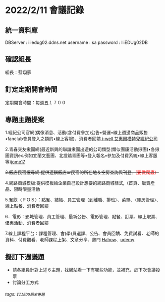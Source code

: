 # 2022/2/11 會議記錄

## 統一資料庫

DBServer : iiiedug02.ddns.net username : sa password : IiiEDUg02DB

## 確認組長

組長：藍翊家

## 訂定定期開會時間

定期開會時間：每週五１７００

## 專題主題提案

1.經紀公司官網(偶像消息、活動(含付費參加)公告•營運•線上週邊商品販售•fanclub會員登入之類的•線上客服)、消費者回饋[
i-well 艾惠爾模特兒經紀公司
](https://www.i-well.com.tw)

2.青春交友揪團網(最近新興的聯誼揪團出遊的公司類型(類似團康活動揪團)•各揪團資訊ex.例如宜蘭文藝團、北投踏青團等•登入報名•參加及付費系統•線上客服等)[jome17](https://jome17.com)

~~3.飯店民宿搜尋網:提供連鎖飯店or民宿的所在地＆空房查詢與刊登,<font color="red">（要做爬蟲）</font>~~

4.網路商城模板:提供模板給企業自己設計想要的網路商城樣式,（首頁、販賣產品、限時限量活動

5.餐飲（ＰＯＳ）：點餐、結帳、員工管理（到離職、排班）、菜單、（庫房管理）、線上點餐、消費者回饋

6．電影：影城管理、員工管理、最新公告、電影管理、點餐、訂票、線上取票、優惠活動、消費者回饋

7.線上課程平台：課程管理、會(學)員選課、公告、會員回饋、免費試看、老師的資料、付費觀看、老師課程上架、文章分享、熱門
[Hahow](https://hahow.in/)、[udemy](https://www.google.com/search?client=safari&rls=en&q=udemy&ie=UTF-8&oe=UTF-8)

## 擬訂下週議題

- 請各組員針對上述６主題，找網站看一下有哪些功能，並補充，於下次會議投票
- 討論分工方式

###### tags: `IIIEDU期末專題`



